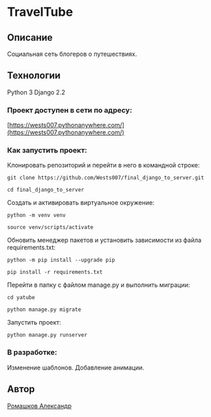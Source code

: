 # TravelTube

## Описание
Социальная сеть блогеров о путешествиях.

## Технологии
Python 3
Django 2.2

### Проект доступен в сети по адресу:
[https://wests007.pythonanywhere.com/](https://wests007.pythonanywhere.com/)

### Как запустить проект:
Клонировать репозиторий и перейти в него в командной строке:
```
git clone https://github.com/Wests007/final_django_to_server.git
```
```
cd final_django_to_server
```
Cоздать и активировать виртуальное окружение:
```
python -m venv venv
```
```
source venv/scripts/activate
```
Обновить менеджер пакетов и установить зависимости из файла requirements.txt:
```
python -m pip install --upgrade pip
```
```
pip install -r requirements.txt
```
Перейти в папку с файлом manage.py и выполнить миграции:
```
cd yatube
```
```
python manage.py migrate
```
Запустить проект:
```
python manage.py runserver
```

### В разработке:
Изменение шаблонов. Добавление анимации.

## Автор
[Ромашков Александр](https://github.com/Wests007)

